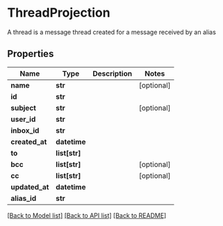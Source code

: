 # ThreadProjection

A thread is a message thread created for a message received by an alias
## Properties
Name | Type | Description | Notes
------------ | ------------- | ------------- | -------------
**name** | **str** |  | [optional] 
**id** | **str** |  | 
**subject** | **str** |  | [optional] 
**user_id** | **str** |  | 
**inbox_id** | **str** |  | 
**created_at** | **datetime** |  | 
**to** | **list[str]** |  | 
**bcc** | **list[str]** |  | [optional] 
**cc** | **list[str]** |  | [optional] 
**updated_at** | **datetime** |  | 
**alias_id** | **str** |  | 

[[Back to Model list]](../README#documentation-for-models) [[Back to API list]](../README#documentation-for-api-endpoints) [[Back to README]](../README)


